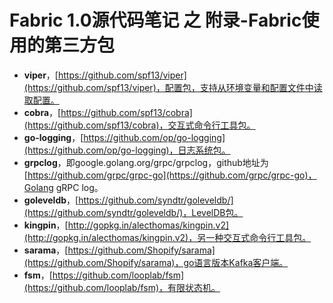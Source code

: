 # Fabric 1.0源代码笔记 之 附录-Fabric使用的第三方包

* **viper**，[https://github.com/spf13/viper](https://github.com/spf13/viper)，配置包，支持从环境变量和配置文件中读取配置。
* **cobra**，[https://github.com/spf13/cobra](https://github.com/spf13/cobra)，交互式命令行工具包。
* **go-logging**，[https://github.com/op/go-logging](https://github.com/op/go-logging)，日志系统包。
* **grpclog**，即google.golang.org/grpc/grpclog，github地址为[https://github.com/grpc/grpc-go](https://github.com/grpc/grpc-go)，Golang gRPC log。
* **goleveldb**，[https://github.com/syndtr/goleveldb/](https://github.com/syndtr/goleveldb/)，LevelDB包。
* **kingpin**，[http://gopkg.in/alecthomas/kingpin.v2](http://gopkg.in/alecthomas/kingpin.v2)，另一种交互式命令行工具包。
* **sarama**，[https://github.com/Shopify/sarama](https://github.com/Shopify/sarama)，go语言版本Kafka客户端。
* **fsm**，[https://github.com/looplab/fsm](https://github.com/looplab/fsm)，有限状态机。
